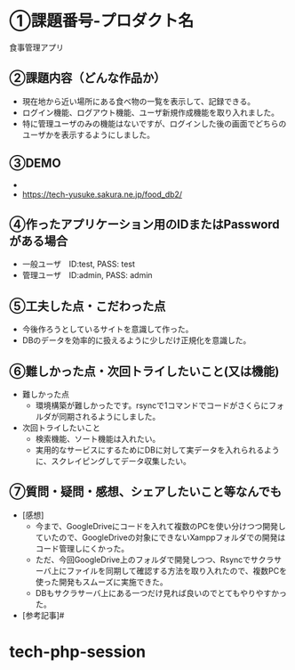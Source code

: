 # ①課題番号-プロダクト名

食事管理アプリ

## ②課題内容（どんな作品か）
- 現在地から近い場所にある食べ物の一覧を表示して、記録できる。
- ログイン機能、ログアウト機能、ユーザ新規作成機能を取り入れました。
- 特に管理ユーザのみの機能はないですが、ログインした後の画面でどちらのユーザかを表示するようにしました。

## ③DEMO
  - 
-  https://tech-yusuke.sakura.ne.jp/food_db2/


## ④作ったアプリケーション用のIDまたはPasswordがある場合
- 一般ユーザ　ID:test, PASS: test
- 管理ユーザ　ID:admin, PASS: admin

<!-- - ID：dev@challenge-project.com
- PW：zK2n*N_m -->

## ⑤工夫した点・こだわった点
- 今後作ろうとしているサイトを意識して作った。
- DBのデータを効率的に扱えるように少しだけ正規化を意識した。

## ⑥難しかった点・次回トライしたいこと(又は機能)
- 難しかった点
    - 環境構築が難しかったです。rsyncで1コマンドでコードがさくらにフォルダが同期されるようにしました。
- 次回トライしたいこと
  - 検索機能、ソート機能は入れたい。
  - 実用的なサービスにするためにDBに対して実データを入れられるように、スクレイピングしてデータ収集したい。

## ⑦質問・疑問・感想、シェアしたいこと等なんでも
- [感想]
  - 今まで、GoogleDriveにコードを入れて複数のPCを使い分けつつ開発していたので、GoogleDriveの対象にできないXamppフォルダでの開発はコード管理しにくかった。
  - ただ、今回GoogleDrive上のフォルダで開発しつつ、Rsyncでサクラサーバ上にファイルを同期して確認する方法を取り入れたので、複数PCを使った開発もスムーズに実施できた。
  - DBもサクラサーバ上にある一つだけ見れば良いのでとてもやりやすかった。
- [参考記事]# 
# tech-php-session
